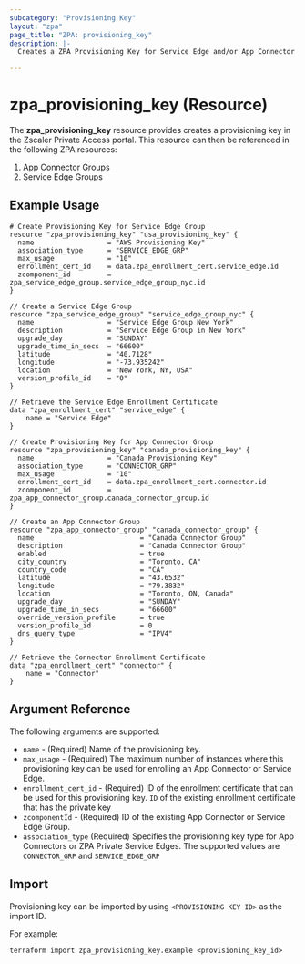 ```yaml
---
subcategory: "Provisioning Key"
layout: "zpa"
page_title: "ZPA: provisioning_key"
description: |-
  Creates a ZPA Provisioning Key for Service Edge and/or App Connector Groups.

---
```


# zpa_provisioning_key (Resource)

The **zpa_provisioning_key** resource provides creates a provisioning key in the Zscaler Private Access portal. This resource can then be referenced in the following ZPA resources:

1. App Connector Groups
2. Service Edge Groups

## Example Usage

```hcl
# Create Provisioning Key for Service Edge Group
resource "zpa_provisioning_key" "usa_provisioning_key" {
  name                  = "AWS Provisioning Key"
  association_type      = "SERVICE_EDGE_GRP"
  max_usage             = "10"
  enrollment_cert_id    = data.zpa_enrollment_cert.service_edge.id
  zcomponent_id         = zpa_service_edge_group.service_edge_group_nyc.id
}

// Create a Service Edge Group
resource "zpa_service_edge_group" "service_edge_group_nyc" {
  name                  = "Service Edge Group New York"
  description           = "Service Edge Group in New York"
  upgrade_day           = "SUNDAY"
  upgrade_time_in_secs  = "66600"
  latitude              = "40.7128"
  longitude             = "-73.935242"
  location              = "New York, NY, USA"
  version_profile_id    = "0"
}

// Retrieve the Service Edge Enrollment Certificate
data "zpa_enrollment_cert" "service_edge" {
    name = "Service Edge"
}
```

```hcl
// Create Provisioning Key for App Connector Group
resource "zpa_provisioning_key" "canada_provisioning_key" {
  name                  = "Canada Provisioning Key"
  association_type      = "CONNECTOR_GRP"
  max_usage             = "10"
  enrollment_cert_id    = data.zpa_enrollment_cert.connector.id
  zcomponent_id         = zpa_app_connector_group.canada_connector_group.id
}

// Create an App Connector Group
resource "zpa_app_connector_group" "canada_connector_group" {
  name                          = "Canada Connector Group"
  description                   = "Canada Connector Group"
  enabled                       = true
  city_country                  = "Toronto, CA"
  country_code                  = "CA"
  latitude                      = "43.6532"
  longitude                     = "79.3832"
  location                      = "Toronto, ON, Canada"
  upgrade_day                   = "SUNDAY"
  upgrade_time_in_secs          = "66600"
  override_version_profile      = true
  version_profile_id            = 0
  dns_query_type                = "IPV4"
}

// Retrieve the Connector Enrollment Certificate
data "zpa_enrollment_cert" "connector" {
    name = "Connector"
}
```

## Argument Reference

The following arguments are supported:

* `name` - (Required) Name of the provisioning key.
* `max_usage` - (Required) The maximum number of instances where this provisioning key can be used for enrolling an App Connector or Service Edge.
* `enrollment_cert_id` - (Required) ID of the enrollment certificate that can be used for this provisioning key. `ID` of the existing enrollment certificate that has the private key
* `zcomponentId` - (Required) ID of the existing App Connector or Service Edge Group.
* `association_type` (Required) Specifies the provisioning key type for App Connectors or ZPA Private Service Edges. The supported values are `CONNECTOR_GRP` and `SERVICE_EDGE_GRP`

## Import

Provisioning key can be imported by using `<PROVISIONING KEY ID>` as the import ID.

For example:

```shell
terraform import zpa_provisioning_key.example <provisioning_key_id>
```
